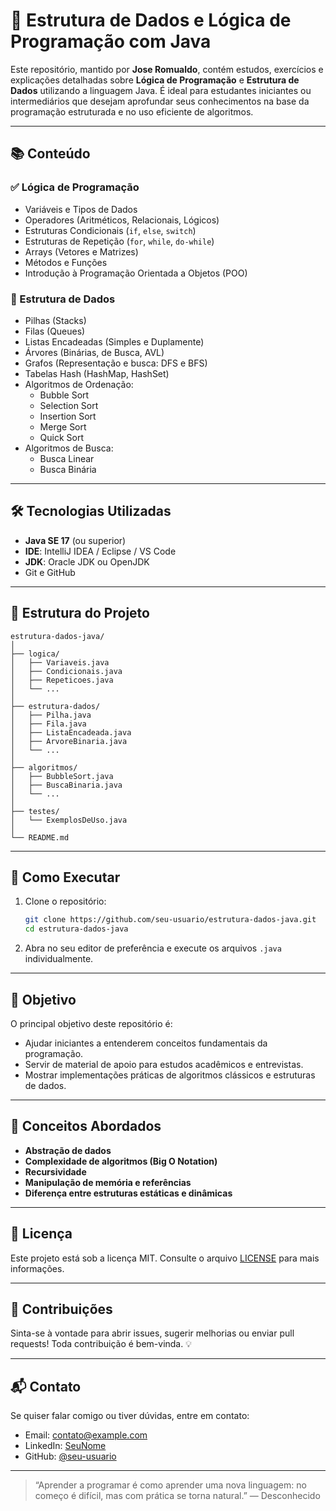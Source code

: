 # 🧠 Estrutura de Dados e Lógica de Programação com Java

Este repositório, mantido por **Jose Romualdo**, contém estudos, exercícios e explicações detalhadas sobre **Lógica de Programação** e **Estrutura de Dados** utilizando a linguagem Java. É ideal para estudantes iniciantes ou intermediários que desejam aprofundar seus conhecimentos na base da programação estruturada e no uso eficiente de algoritmos.

---

## 📚 Conteúdo

### ✅ Lógica de Programação

- Variáveis e Tipos de Dados
- Operadores (Aritméticos, Relacionais, Lógicos)
- Estruturas Condicionais (`if`, `else`, `switch`)
- Estruturas de Repetição (`for`, `while`, `do-while`)
- Arrays (Vetores e Matrizes)
- Métodos e Funções
- Introdução à Programação Orientada a Objetos (POO)

### 🧩 Estrutura de Dados

- Pilhas (Stacks)
- Filas (Queues)
- Listas Encadeadas (Simples e Duplamente)
- Árvores (Binárias, de Busca, AVL)
- Grafos (Representação e busca: DFS e BFS)
- Tabelas Hash (HashMap, HashSet)
- Algoritmos de Ordenação:
  - Bubble Sort
  - Selection Sort
  - Insertion Sort
  - Merge Sort
  - Quick Sort
- Algoritmos de Busca:
  - Busca Linear
  - Busca Binária

---

## 🛠️ Tecnologias Utilizadas

- **Java SE 17** (ou superior)
- **IDE**: IntelliJ IDEA / Eclipse / VS Code
- **JDK**: Oracle JDK ou OpenJDK
- Git e GitHub

---

## 📁 Estrutura do Projeto

```
estrutura-dados-java/
│
├── logica/
│   ├── Variaveis.java
│   ├── Condicionais.java
│   ├── Repeticoes.java
│   └── ...
│
├── estrutura-dados/
│   ├── Pilha.java
│   ├── Fila.java
│   ├── ListaEncadeada.java
│   ├── ArvoreBinaria.java
│   └── ...
│
├── algoritmos/
│   ├── BubbleSort.java
│   ├── BuscaBinaria.java
│   └── ...
│
├── testes/
│   └── ExemplosDeUso.java
│
└── README.md
```

---

## 🚀 Como Executar

1. Clone o repositório:
   ```bash
   git clone https://github.com/seu-usuario/estrutura-dados-java.git
   cd estrutura-dados-java
   ```

2. Abra no seu editor de preferência e execute os arquivos `.java` individualmente.

---

## 🎯 Objetivo

O principal objetivo deste repositório é:

- Ajudar iniciantes a entenderem conceitos fundamentais da programação.
- Servir de material de apoio para estudos acadêmicos e entrevistas.
- Mostrar implementações práticas de algoritmos clássicos e estruturas de dados.

---

## 🧠 Conceitos Abordados

- **Abstração de dados**
- **Complexidade de algoritmos (Big O Notation)**
- **Recursividade**
- **Manipulação de memória e referências**
- **Diferença entre estruturas estáticas e dinâmicas**

---

## 📝 Licença

Este projeto está sob a licença MIT. Consulte o arquivo [LICENSE](LICENSE) para mais informações.

---

## 🤝 Contribuições

Sinta-se à vontade para abrir issues, sugerir melhorias ou enviar pull requests! Toda contribuição é bem-vinda. 💡

---

## 📬 Contato

Se quiser falar comigo ou tiver dúvidas, entre em contato:

- Email: contato@example.com  
- LinkedIn: [SeuNome](https://linkedin.com)  
- GitHub: [@seu-usuario](https://github.com)

---

> “Aprender a programar é como aprender uma nova linguagem: no começo é difícil, mas com prática se torna natural.” — Desconhecido
